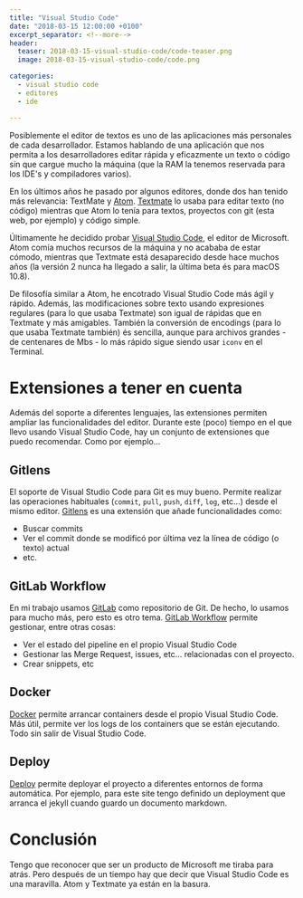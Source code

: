```yaml
---
title: "Visual Studio Code"
date: "2018-03-15 12:00:00 +0100"
excerpt_separator: <!--more-->
header:
  teaser: 2018-03-15-visual-studio-code/code-teaser.png
  image: 2018-03-15-visual-studio-code/code.png

categories:
  - visual studio code
  - editores
  - ide

---
```


Posiblemente el editor de textos es uno de las aplicaciones más personales de cada desarrollador. Estamos hablando de una aplicación que nos permita a los desarrolladores editar rápida y eficazmente un texto o código sin que cargue mucho la máquina (que la RAM la tenemos reservada para los IDE's y compiladores varios).

En los últimos años he pasado por algunos editores, donde dos han tenido más relevancia: TextMate y [Atom](https://atom.io/). [Textmate](https://macromates.com) lo usaba para editar texto (no código) mientras que Atom lo tenía para textos, proyectos con git (esta web, por ejemplo) y código simple.

<!-- more -->

Últimamente he decidido probar [Visual Studio Code](https://code.visualstudio.com), el editor de Microsoft. Atom comía muchos recursos de la máquina y no acababa de estar cómodo, mientras que Textmate está desaparecido desde hace muchos años (la versión 2 nunca ha llegado a salir, la última beta és para macOS 10.8).

De filosofía similar a Atom, he encotrado Visual Studio Code más ágil y rápido. Además, las modificaciones sobre texto usando expresiones regulares (para lo que usaba Textmate) son igual de rápidas que en Textmate y más amigables. También la conversión de encodings (para lo que usaba Textmate también) és sencilla, aunque para archivos grandes - de centenares de Mbs - lo más rápido sigue siendo usar `iconv` en el Terminal.

# Extensiones a tener en cuenta

Además del soporte a diferentes lenguajes, las extensiones permiten ampliar las funcionalidades del editor. Durante este (poco) tiempo en el que llevo usando Visual Studio Code, hay un conjunto de extensiones que puedo recomendar. Como por ejemplo...

## Gitlens

El soporte de Visual Studio Code para Git es muy bueno. Permite realizar las operaciones habituales (`commit`, `pull`, `push`, `diff`, `log`, etc...) desde el mismo editor. [Gitlens](https://github.com/eamodio/vscode-gitlens) es una extensión que añade funcionalidades como:

- Buscar commits
- Ver el commit donde se modificó por última vez la línea de código (o texto) actual
- etc.

## GitLab Workflow

En mi trabajo usamos [GitLab](https://gitlab.com) como repositorio de Git. De hecho, lo usamos para mucho más, pero esto es otro tema. [GitLab Workflow](https://gitlab.com/fatihacet/gitlab-vscode-extension) permite gestionar, entre otras cosas:

- Ver el estado del pipeline en el propio Visual Studio Code
- Gestionar las Merge Request, issues, etc... relacionadas con el proyecto.
- Crear snippets, etc

## Docker

[Docker](https://github.com/microsoft/vscode-docker) permite arrancar containers desde el propio Visual Studio Code. Más útil, permite ver los logs de los containers que se están ejecutando. Todo sin salir de Visual Studio Code.

## Deploy

[Deploy](https://github.com/mkloubert/vs-deploy) permite deployar el proyecto a diferentes entornos de forma automática. Por ejemplo, para este site tengo definido un deployment que arranca el jekyll cuando guardo un documento markdown.

# Conclusión

Tengo que reconocer que ser un producto de Microsoft me tiraba para atrás. Pero después de un tiempo hay que decir que Visual Studio Code es una maravilla. Atom y Textmate ya están en la basura.